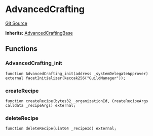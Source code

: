 # AdvancedCrafting
[Git Source](https://github.com/TreasureProject/spellcaster-facets/blob/35a5f7a33e5c726475104b88b7e2a468bb5aa2b7/src/advanced-crafting/AdvancedCrafting.sol)

**Inherits:**
[AdvancedCraftingBase](/src/advanced-crafting/AdvancedCraftingBase.sol/abstract.AdvancedCraftingBase.md)


## Functions
### AdvancedCrafting_init


```solidity
function AdvancedCrafting_init(address _systemDelegateApprover) external facetInitializer(keccak256("GuildManager"));
```

### createRecipe


```solidity
function createRecipe(bytes32 _organizationId, CreateRecipeArgs calldata _recipeArgs) external;
```

### deleteRecipe


```solidity
function deleteRecipe(uint64 _recipeId) external;
```

